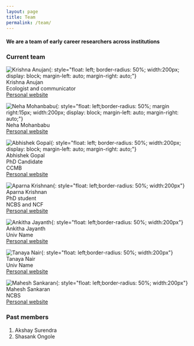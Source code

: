 ```yaml
---
layout: page
title: Team
permalink: /team/
---
```


#### We are a team of early career researchers across institutions

### Current team

![Krishna Anujan](assets/krishna_anujan.jpeg){: style="float: left; border-radius: 50%; width:200px; display: block; margin-left: auto; margin-right: auto;"}  
Krishna Anujan\
Ecologist and communicator\
[Personal website](https://krishnaanujan.weebly.com)<br/>  

![Neha Mohanbabu](assets/nmb.jpg){: style="float: left;border-radius: 50%; margin right:15px; width:200px; display: block; margin-left: auto; margin-right: auto;"}    
Neha Mohanbabu\
[Personal website](https://neha-mohanbabu.weebly.com/)<br/>  

![Abhishek Gopal](assets/abhishek_gopal.jpg){: style="float: left; border-radius: 50%; width:200px; display: block; margin-left: auto; margin-right: auto;"}  
Abhishek Gopal\
PhD Candidate\
CCMB\
[Personal website](https://sites.google.com/view/jahnavijoshi/team/phd-students?authuser=0#h.f6hb7mex66e5)<br/>   

![Aparna Krishnan](assets/aparna_krishnan.jpg){: style="float: left;border-radius: 50%; width:200px"}  
Aparna Krishnan\
PhD student\
NCBS and NCF\
[Personal website]()<br/>  

![Ankitha Jayanth](assets/ankitha_jayanth.jpg){: style="float: left;border-radius: 50%; width:200px"}  
Ankitha Jayanth\
Univ Name\
[Personal website]()<br/>

![Tanaya Nair](assets/tanaya_nair.jpg){: style="float: left;border-radius: 50%; width:200px"}  
Tanaya Nair\
Univ Name\
[Personal website]()<br/>

![Mahesh Sankaran](assets/mahesh_sankaran.jpg){: style="float: left;border-radius: 50%; width:200px"}
Mahesh Sankaran\
NCBS\
[Personal website](https://www.ncbs.res.in/faculty/mahesh)<br/>


### Past members

1. Akshay Surendra
2. Shasank Ongole

